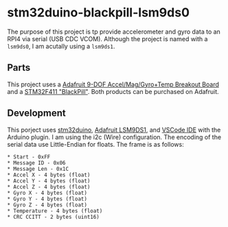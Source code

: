 # stm32duino-blackpill-lsm9ds0

The purpose of this project is tp provide accelerometer and gyro data to an RPI4 via serial (USB CDC VCOM). Although the project is named with a `lsm9ds0`, I am acutally using a `lsm9ds1`.

## Parts

This project uses a [Adafruit 9-DOF Accel/Mag/Gyro+Temp Breakout Board](https://www.adafruit.com/product/3387) and a [STM32F411 "BlackPill"](https://www.adafruit.com/product/4877). Both products can be purchased on Adafruit.

## Development

This porject uses [stm32duino](https://github.com/stm32duino/Arduino_Core_STM32), [Adafruit LSM9DS1](https://github.com/adafruit/Adafruit_LSM9DS1), and [VSCode IDE](https://code.visualstudio.com/) with the Arduino plugin. I am using the i2c (Wire) configuration. The encoding of the serial data use Little-Endian for floats. The frame is as follows:

    * Start - 0xFF
    * Message ID - 0x06
    * Message Len - 0x1C
    * Accel X - 4 bytes (float)
    * Accel Y - 4 bytes (float)
    * Accel Z - 4 bytes (float)
    * Gyro X - 4 bytes (float)
    * Gyro Y - 4 bytes (float)
    * Gyro Z - 4 bytes (float)
    * Temperature - 4 bytes (float)
    * CRC CCITT - 2 bytes (uint16)
